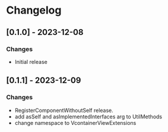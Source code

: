 ﻿# Changelog

## [0.1.0] - 2023-12-08
### Changes
- Initial release


## [0.1.1] - 2023-12-09
### Changes
- RegisterComponentWithoutSelf release.
- add asSelf and asImplementedInterfaces arg to UtilMethods
- change namespace to VcontainerViewExtensions
